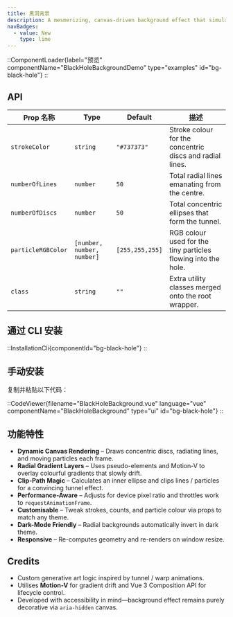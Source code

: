 ```yaml
---
title: 黑洞背景
description: A mesmerizing, canvas-driven background effect that simulates a warped “black-hole” tunnel with animated discs, radial lines, and particles.
navBadges:
  - value: New
    type: lime
---
```


::ComponentLoader{label="预览" componentName="BlackHoleBackgroundDemo" type="examples" id="bg-black-hole"}
::

## API

| Prop 名称          | Type                       | Default         | 描述                                                          |
| ------------------ | -------------------------- | --------------- | ------------------------------------------------------------- |
| `strokeColor`      | `string`                   | `"#737373"`     | Stroke colour for the concentric discs and radial lines.      |
| `numberOfLines`    | `number`                   | `50`            | Total radial lines emanating from the centre.                 |
| `numberOfDiscs`    | `number`                   | `50`            | Total concentric ellipses that form the tunnel.               |
| `particleRGBColor` | `[number, number, number]` | `[255,255,255]` | RGB colour used for the tiny particles flowing into the hole. |
| `class`            | `string`                   | `""`            | Extra utility classes merged onto the root wrapper.           |

## 通过 CLI 安装

::InstallationCli{componentId="bg-black-hole"}
::

## 手动安装

复制并粘贴以下代码：

::CodeViewer{filename="BlackHoleBackground.vue" language="vue" componentName="BlackHoleBackground" type="ui" id="bg-black-hole"}
::

## 功能特性

- **Dynamic Canvas Rendering** – Draws concentric discs, radiating lines, and moving particles each frame.
- **Radial Gradient Layers** – Uses pseudo-elements and Motion-V to overlay colourful gradients that slowly drift.
- **Clip-Path Magic** – Calculates an inner ellipse and clips lines / particles for a convincing tunnel effect.
- **Performance-Aware** – Adjusts for device pixel ratio and throttles work to `requestAnimationFrame`.
- **Customisable** – Tweak strokes, counts, and particle colour via props to match any theme.
- **Dark-Mode Friendly** – Radial backgrounds automatically invert in dark theme.
- **Responsive** – Re-computes geometry and re-renders on window resize.

## Credits

- Custom generative art logic inspired by tunnel / warp animations.
- Utilises **Motion-V** for gradient drift and Vue 3 Composition API for lifecycle control.
- Developed with accessibility in mind—background effect remains purely decorative via `aria-hidden` canvas.
